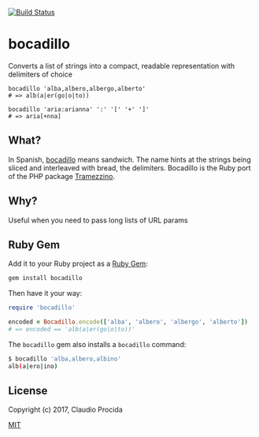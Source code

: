 [![Build Status](https://travis-ci.org/emeraldion/bocadillo.svg?branch=master)](https://travis-ci.org/emeraldion/bocadillo)

# bocadillo

Converts a list of strings into a compact, readable representation with delimiters of choice

```
bocadillo 'alba,albero,albergo,alberto'
# => alb(a|er(go|o|to))

bocadillo 'aria:arianna' ':' '[' '+' ']'
# => aria[+nna]
```

## What?

In Spanish, [bocadillo](https://es.wiktionary.org/wiki/bocadillo) means sandwich. The name hints at the strings being sliced and interleaved with bread, the delimiters. Bocadillo is the Ruby port of the PHP package [Tramezzino](https://packagist.org/packages/emeraldion/tramezzino).

## Why?

Useful when you need to pass long lists of URL params

## Ruby Gem

Add it to your Ruby project as a [Ruby Gem](https://rubygems.org):

```sh
gem install bocadillo
```

Then have it your way:

```ruby
require 'bocadillo'

encoded = Bocadillo.encode(['alba', 'albero', 'albergo', 'alberto'])
# => encoded == 'alb(a|er(go|o|to))'
```

The `bocadillo` gem also installs a `bocadillo` command:

```sh
$ bocadillo 'alba,albero,albino'
alb(a|ero|ino)
```

## License

Copyright (c) 2017, Claudio Procida

[MIT](https://opensource.org/licenses/MIT)
